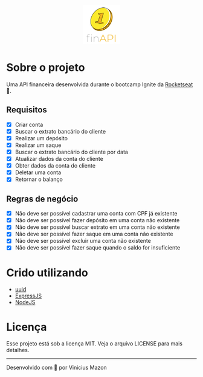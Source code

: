<h1 align="center">
  <img alt="move it logo" title="MoveIt" src="documents\readme\logo.svg" width="20%">
</h1>

# Sobre o projeto
Uma API financeira desenvolvida durante o bootcamp Ignite da [Rocketseat](https://github.com/rocketseat-education)💜.

## Requisitos
- [x] Criar conta
- [x] Buscar o extrato bancário do cliente
- [x] Realizar um depósito
- [x] Realizar um saque
- [x] Buscar o extrato bancário do cliente por data
- [x] Atualizar dados da conta do cliente
- [x] Obter dados da conta do cliente
- [x] Deletar uma conta
- [x] Retornar o balanço
## Regras de negócio
- [x] Não deve ser possível cadastrar uma conta com CPF já existente
- [x] Não deve ser possível fazer depósito em uma conta não existente
- [x] Não deve ser possível buscar extrato em uma conta não existente
- [x] Não deve ser possível fazer saque em uma conta não existente
- [x] Não deve ser possível excluir uma conta não existente
- [x] Não deve ser possível fazer saque quando o saldo for insuficiente

# Crido utilizando
* [uuid](https://www.npmjs.com/package/uuid)
* [ExpressJS](https://expressjs.com/pt-br/)
* [NodeJS](https://nodejs.org/en/)

# Licença
Esse projeto está sob a licença MIT. Veja o arquivo LICENSE para mais detalhes.

---
Desenvolvido com 🖤 por Vinicius Mazon
